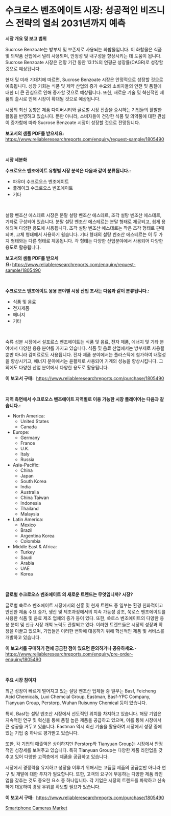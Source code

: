 <p><h1>수크로스 벤조에이트 시장: 성공적인 비즈니스 전략의 열쇠 2031년까지 예측</h1></p><p><strong>시장 개요 및 보고 범위</strong></p>
<p><p>Sucrose Benzoate는 방부제 및 보존제로 사용되는 화합물입니다. 이 화합물은 식품 및 의약품 산업에서 널리 사용되며, 안정성 및 내구성을 향상시키는 데 도움이 됩니다. Sucrose Benzoate 시장은 전망 기간 동안 13.1%의 연평균 성장률(CAGR)로 성장할 것으로 예상됩니다.</p><p>현재 및 미래 기대치에 따르면, Sucrose Benzoate 시장은 안정적으로 성장할 것으로 예측됩니다. 성장 기회는 식품 및 제약 산업의 증가 수요와 소비자들의 안전 및 품질에 대한 더 큰 관심으로 인해 증가할 것으로 예상됩니다. 또한, 새로운 기술 및 혁신적인 제품의 출시로 인해 시장이 확대될 것으로 예상됩니다.</p><p>시장의 최신 동향은 제품 다이버시티와 글로벌 시장 진출을 중시하는 기업들의 활발한 활동을 반영하고 있습니다. 뿐만 아니라, 소비자들이 건강한 식품 및 의약품에 대한 관심이 증가함에 따라 Sucrose Benzoate 시장이 성장할 것으로 전망됩니다.</p></p>
<p><strong>보고서의 샘플 PDF를 받으세요:</strong> <a href="https://www.reliableresearchreports.com/enquiry/request-sample/1805490">https://www.reliableresearchreports.com/enquiry/request-sample/1805490</a></p>
<p>&nbsp;</p>
<p><strong>시장 세분화</strong></p>
<p><strong>수크로오스 벤조에이트 유형별 시장 분석은 다음과 같이 분류됩니다.:</strong></p>
<p><ul><li>파우더 수크로오스 벤조에이트</li><li>플레이크 수크로오스 벤조에이트</li><li>기타</li></ul></p>
<p>&nbsp;</p>
<p><p>설탕 벤조산 에스테르 시장은 분말 설탕 벤조산 에스테르, 조각 설탕 벤조산 에스테르, 기타로 구성되어 있습니다. 분말 설탕 벤조산 에스테르는 분말 형태로 제공되고, 쉽게 용해되며 다양한 용도에 사용됩니다. 조각 설탕 벤조산 에스테르는 작은 조각 형태로 판매되며, 고체 형태에서 사용하기 쉽습니다. 기타 형태의 설탕 벤조산 에스테르는 이 두 가지 형태와는 다른 형태로 제공됩니다. 각 형태는 다양한 산업분야에서 사용되어 다양한 용도로 활용됩니다.</p></p>
<p><strong>보고서의 샘플 PDF를 받으세요:</strong>&nbsp;<a href="https://www.reliableresearchreports.com/enquiry/request-sample/1805490">https://www.reliableresearchreports.com/enquiry/request-sample/1805490</a></p>
<p>&nbsp;</p>
<p><strong> 수크로오스 벤조에이트 응용 분야별 시장 산업 조사는 다음과 같이 분류됩니다.:</strong></p>
<p><ul><li>식품 및 음료</li><li>전자제품</li><li>에너지</li><li>기타</li></ul></p>
<p>&nbsp;</p>
<p><p>숙류 성분 시장에서 설포르스 벤조에이트는 식품 및 음료, 전자 제품, 에너지 및 기타 분야에서 다양한 응용 분야를 가지고 있습니다. 식품 및 음료 산업에서는 방부제로 사용될 뿐만 아니라 감미료로도 사용됩니다. 전자 제품 분야에서는 플라스틱에 첨가하여 내열성을 향상시키고, 에너지 분야에서는 윤활제로 사용되어 기계의 성능을 향상시킵니다. 그 외에도 다양한 산업 분야에서 다양한 용도로 활용됩니다.</p></p>
<p><strong>이 보고서 구매:</strong>&nbsp; <a href="https://www.reliableresearchreports.com/purchase/1805490">https://www.reliableresearchreports.com/purchase/1805490</a></p>
<p>&nbsp;</p>
<p><strong>지역 측면에서 수크로오스 벤조에이트 지역별로 이용 가능한 시장 플레이어는 다음과 같습니다.:</strong></p>
<p><ul>
    <li>
        North America:
        <ul>
            <li>United States</li>
            <li>Canada</li>
        </ul>
    </li>
    <li>
        Europe:
        <ul>
            <li>Germany</li>
            <li>France</li>
            <li>U.K.</li>
            <li>Italy</li>
            <li>Russia</li>
        </ul>
    </li>
    <li>
        Asia-Pacific:
        <ul>
            <li>China</li>
            <li>Japan</li>
            <li>South Korea</li>
            <li>India</li>
            <li>Australia</li>
            <li>China Taiwan</li>
            <li>Indonesia</li>
            <li>Thailand</li>
            <li>Malaysia</li>
        </ul>
    </li>
    <li>
        Latin America:
        <ul>
            <li>Mexico</li>
            <li>Brazil</li>
            <li>Argentina Korea</li>
            <li>Colombia</li>
        </ul>
    </li>
    <li>
        Middle East & Africa:
        <ul>
            <li>Turkey</li>
            <li>Saudi</li>
            <li>Arabia</li>
            <li>UAE</li>
            <li>Korea</li>
        </ul>
    </li>
    </ul></p>
<p>&nbsp;</p>
<p><strong>글로벌 수크로오스 벤조에이트 의 새로운 트렌드는 무엇입니까? 시장?</strong></p>
<p><p>글로벌 쑥로스 벤조에이트 시장에서의 신흥 및 현재 트렌드 중 일부는 환경 친화적이고 안전한 제품 수요 증가, 생산 및 제조과정에서의 지속 가능성 강조, 쑥로스 벤조에이트를 사용한 식품 및 음료 제조 업체의 증가 등이 있다. 또한, 쑥로스 벤조에이트의 다양한 응용 분야 및 신규 시장 개척 노력도 관찰되고 있다. 이러한 트렌드들은 시장의 성장과 확장을 이끌고 있으며, 기업들은 이러한 변화에 대응하기 위해 혁신적인 제품 및 서비스를 개발하고 있습니다.</p></p>
<p><strong>이 보고서를 구매하기 전에 궁금한 점이 있으면 문의하거나 공유하세요.</strong>- <a href="https://www.reliableresearchreports.com/enquiry/pre-order-enquiry/1805490">https://www.reliableresearchreports.com/enquiry/pre-order-enquiry/1805490</a></p>
<p>&nbsp;</p>
<p><strong>주요 시장 참여자</strong></p>
<p><p>최근 성장이 빠르게 벌어지고 있는 설탕 벤조산 업체들 중 일부는 Basf, Feicheng Acid Chemicals, Luxi Chemcial Group, Eastman, Basf-YPC Company, Tianyuan Group, Perstorp, Wuhan Ruisunny Chemical 등이 있습니다.</p><p>특히, Basf는 설탕 벤조산 시장에서 선도적인 위치를 차지하고 있습니다. 해당 기업은 지속적인 연구 및 혁신을 통해 품질 높은 제품을 공급하고 있으며, 이를 통해 시장에서 큰 성공을 거두고 있습니다. Eastman 역시 최신 기술을 활용하여 시장에서 성장 중에 있는 기업 중 하나로 평가받고 있습니다.</p><p>또한, 각 기업의 매출액은 상이하지만 Perstorp와 Tianyuan Group는 시장에서 안정적인 성장세를 보여주고 있습니다. 특히 Tianyuan Group는 다양한 제품 라인업을 갖추고 있어 다양한 고객층에게 제품을 공급하고 있습니다.</p><p>시장에서 경쟁력을 유지하고 성장을 이루기 위해서는 고품질 제품의 공급뿐만 아니라 연구 및 개발에 대한 투자가 필요합니다. 또한, 고객의 요구에 부응하는 다양한 제품 라인업을 갖추는 것도 중요한 요소 중 하나입니다. 각 기업은 시장의 트렌드를 파악하고 신속하게 대응하여 경쟁 우위를 확보할 필요가 있습니다.</p></p>
<p><strong>이 보고서 구매:</strong>&nbsp;&nbsp;<a href="https://www.reliableresearchreports.com/purchase/1805490">https://www.reliableresearchreports.com/purchase/1805490</a></p>
<p><p><a href="https://github.com/BryceTownsendr/Market-Research-Report-List-4/blob/main/smartphone-cameras-market.md">Smartphone Cameras Market</a></p></p>
